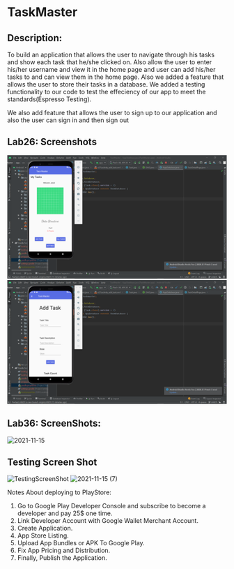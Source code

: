 # TaskMaster
## Description:
To build an application that allows the user to navigate through his tasks and show each task that he/she clicked on.
Also allow the user to enter his/her username and view it in the home page and user can add his/her tasks to and can view them in the home page.
Also we added a feature that allows the user to store their tasks in a database.
We added a testing functionality to our code to test the effeciency of our app to meet the standards(Espresso Testing).

We also add feature that allows the user to sign up to our application and also the user can sign in and then sign out

## Lab26: Screenshots
![image description](ScreenShots/HomePageLab29.png)
![image description](ScreenShots/addTasksLab29.png)


## Lab36: ScreenShots:
<img width="960" alt="2021-11-15" src="https://user-images.githubusercontent.com/83535791/141701155-3a7e25a0-2576-459f-b3ef-da3b2556a051.png">



## Testing Screen Shot 
<img width="960" alt="TestingScreenShot" src="https://user-images.githubusercontent.com/83535791/140648215-dcf07813-f510-4ec9-b7da-085f0d5f24e0.png">

<img width="960" alt="2021-11-15 (7)" src="https://user-images.githubusercontent.com/83535791/141701164-5ae7d60a-1e54-4035-9724-cc446a2e22ce.png">


Notes About deploying to PlayStore:
1. Go to Google Play Developer Console and subscribe to become a developer and pay 25$ one time.
2. Link Developer Account with Google Wallet Merchant Account.
3. Create Application.
4. App Store Listing.
5. Upload App Bundles or APK To Google Play.
6. Fix App Pricing and Distribution.
7. Finally, Publish the Application.
